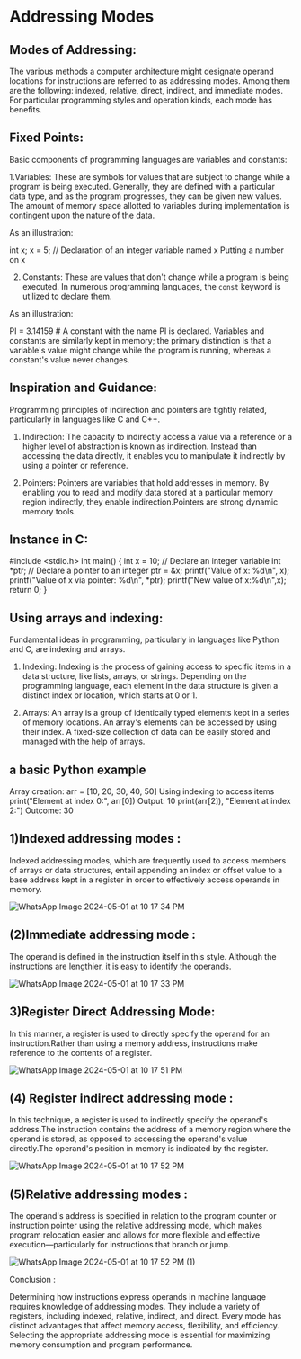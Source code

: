 # Addressing Modes 

## Modes of Addressing:

   The various methods a computer architecture might designate operand locations for instructions are referred to as addressing modes. Among them are the following: indexed, relative, direct, indirect, and immediate modes. For particular programming styles and operation kinds, each mode has benefits.

## Fixed Points:
  Basic components of programming languages are variables and constants:

1.Variables:
       These are symbols for values that are subject to change while a program is being executed. 
Generally, they are defined with a particular data type, and as the program progresses, they can be given new values.
The amount of memory space allotted to variables during implementation is contingent upon the nature of the data.

As an illustration:
   
   int x; x = 5; // Declaration of an integer variable named x Putting a number on x

2. Constants: These are values that don't change while a program is being executed. 
In numerous programming languages, the `const` keyword is utilized to declare them.

As an illustration:
   
   PI = 3.14159 # A constant with the name PI is declared.
Variables and constants are similarly kept in memory; 
the primary distinction is that a variable's value might change while the program is running, whereas a constant's value never changes.

## Inspiration and Guidance:

  Programming principles of indirection and pointers are tightly related, particularly in languages like C and C++. 

1. Indirection: 
      The capacity to indirectly access a value via a reference or a higher level of abstraction is known as indirection.
Instead than accessing the data directly, it enables you to manipulate it indirectly by using a pointer or reference.

2. Pointers:
     Pointers are variables that hold addresses in memory. By enabling you to read and modify data stored at a particular memory region indirectly,
they enable indirection.Pointers are strong dynamic memory tools.

## Instance in C:

#include <stdio.h>
int main() {
int x = 10; // Declare an integer variable
int *ptr; // Declare a pointer to an integer
ptr = &x; 
printf("Value of x: %d\n", x);
printf("Value of x via pointer: %d\n", *ptr); 
printf("New value of x:%d\n",x); 
return 0; 
}

## Using arrays and indexing:

   Fundamental ideas in programming, particularly in languages like Python and C, are indexing and arrays.

1. Indexing: Indexing is the process of gaining access to specific items in a data structure, like lists, arrays, or strings. Depending on the programming language, each element in the data structure is given a distinct index or location, which starts at 0 or 1.

2. Arrays: An array is a group of identically typed elements kept in a series of memory locations. An array's elements can be accessed by using their index. A fixed-size collection of data can be easily stored and managed with the help of arrays.

 ## a basic Python example

Array creation: arr = [10, 20, 30, 40, 50]
Using indexing to access items print("Element at index 0:", arr[0]) 
Output: 10 print(arr[2]), "Element at index 2:") 
Outcome: 30

## 1)Indexed addressing modes :

  Indexed addressing modes, which are frequently used to access members of arrays or data structures,
entail appending an index or offset value to a base address kept in a register in order to effectively access operands in memory.

![WhatsApp Image 2024-05-01 at 10 17 34 PM](https://github.com/sivasubramanian-07/Addressing-Modes/assets/168350041/23b8872e-a24b-4117-aa6d-7f0708570b34)


## (2)Immediate addressing mode :

   The operand is defined in the instruction itself in this style. Although the instructions are lengthier, it is easy to identify the operands.
   
   ![WhatsApp Image 2024-05-01 at 10 17 33 PM](https://github.com/sivasubramanian-07/Addressing-Modes/assets/168350041/38b29b4a-d3dc-4c3a-a48c-6c0b5fda1765)
  

## 3)Register Direct Addressing Mode:

   In this manner, a register is used to directly specify the operand for an instruction.Rather than using a memory address, instructions make reference to the contents of a register.

![WhatsApp Image 2024-05-01 at 10 17 51 PM](https://github.com/sivasubramanian-07/Addressing-Modes/assets/168350041/c8afe309-e955-49fd-ae25-acfe1ff09c2a)


## (4) Register  indirect addressing mode :

   ln this technique, a register is used to indirectly specify the operand's address.The instruction contains the address of a memory region where the operand is stored, as opposed to accessing the operand's value directly.The operand's position in memory is indicated by the register.

   ![WhatsApp Image 2024-05-01 at 10 17 52 PM](https://github.com/sivasubramanian-07/Addressing-Modes/assets/168350041/14ed1e5d-3d48-4207-b5ba-f2ee9685d8c7)


## (5)Relative addressing modes :

  The operand's address is specified in relation to the program counter or instruction pointer using the relative addressing mode, which makes program relocation easier and allows for more flexible and effective execution—particularly for instructions that branch or jump.

  ![WhatsApp Image 2024-05-01 at 10 17 52 PM (1)](https://github.com/sivasubramanian-07/Addressing-Modes/assets/168350041/eb548bf4-044d-4580-84c5-6e983ac28913)


Conclusion :
  
   Determining how instructions express operands in machine language requires knowledge of addressing modes. They include a variety of registers, including indexed, relative, indirect, and direct. 
   Every mode has distinct advantages that affect memory access, flexibility, and efficiency. Selecting the appropriate addressing mode is essential for maximizing memory consumption and program performance.

